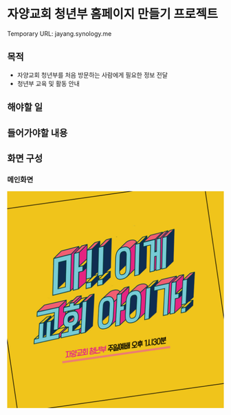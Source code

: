 # 자양교회 청년부 홈페이지 만들기 프로젝트
Temporary URL: jayang.synology.me
## 목적
- 자양교회 청년부를 처음 방문하는 사람에게 필요한 정보 전달
- 청년부 교육 및 활동 안내
## 해야할 일

## 들어가야할 내용

## 화면 구성
### 메인화면
![](src/img/메인PC이미지목업.jpeg)
